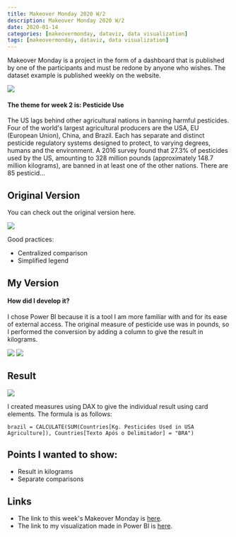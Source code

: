 ```yaml
---
title: Makeover Monday 2020 W/2
description: Makeover Monday 2020 W/2
date: 2020-01-14
categories: [makeovermonday, dataviz, data visualization]
tags: [makeovermonday, dataviz, data visualization]
---
```

Makeover Monday is a project in the form of a dashboard that is published by one of the participants and must be redone by anyone who wishes. The dataset example is published weekly on the website.

![](https://miro.medium.com/max/641/1*5K4uFM-b4QO7-Ezw_lSHlw.png)

#### The theme for week 2 is: Pesticide Use
The US lags behind other agricultural nations in banning harmful pesticides. Four of the world's largest agricultural producers are the USA, EU (European Union), China, and Brazil. Each has separate and distinct pesticide regulatory systems designed to protect, to varying degrees, humans and the environment. A 2016 survey found that 27.3% of pesticides used by the US, amounting to 328 million pounds (approximately 148.7 million kilograms), are banned in at least one of the other nations. There are 85 pesticid...

## Original Version

You can check out the original version here.

![](https://miro.medium.com/max/685/1*pE_EHv6m1C6WTcVd4vOnHQ.png)

Good practices:
- Centralized comparison
- Simplified legend

## My Version
#### How did I develop it?

I chose Power BI because it is a tool I am more familiar with and for its ease of external access. The original measure of pesticide use was in pounds, so I performed the conversion by adding a column to give the result in kilograms.

![](https://miro.medium.com/max/356/1*RgC0bgDYO3A5m077y__nVQ.png)
![](https://miro.medium.com/max/808/1*WvV_G9DdwcxeEODP3xDTrQ.png)

## Result

![](https://miro.medium.com/max/863/1*Kd5B_XwmWRczrdroMLENag.png)

I created measures using DAX to give the individual result using card elements. The formula is as follows:

```
brazil = CALCULATE(SUM(Countries[Kg. Pesticides Used in USA Agriculture]), Countries[Texto Após o Delimitador] = "BRA")
```

## Points I wanted to show:
- Result in kilograms
- Separate comparisons

## Links
- The link to this week's Makeover Monday is [here](https://data.world/makeovermonday/2020w2).
- The link to my visualization made in Power BI is [here](https://app.powerbi.com/view?r=eyJrIjoiMDAzNDk0YzctNTZjZS00ZTM2LTg4NGUtZTkwZTJmYTg3NjUwIiwidCI6ImRjYmYyYTFmLTk1MzItNGQ1Ni1hYzQxLTU2MTVlMzhlNTBiNyJ9).


